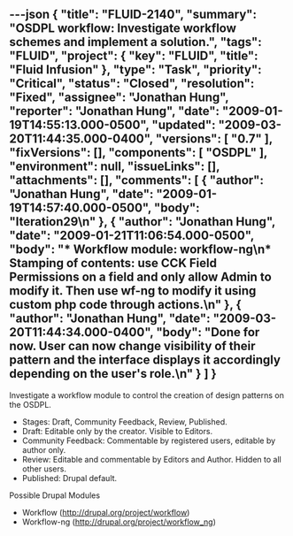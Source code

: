 ---json
{
  "title": "FLUID-2140",
  "summary": "OSDPL workflow: Investigate workflow schemes and implement a solution.",
  "tags": "FLUID",
  "project": {
    "key": "FLUID",
    "title": "Fluid Infusion"
  },
  "type": "Task",
  "priority": "Critical",
  "status": "Closed",
  "resolution": "Fixed",
  "assignee": "Jonathan Hung",
  "reporter": "Jonathan Hung",
  "date": "2009-01-19T14:55:13.000-0500",
  "updated": "2009-03-20T11:44:35.000-0400",
  "versions": [
    "0.7"
  ],
  "fixVersions": [],
  "components": [
    "OSDPL"
  ],
  "environment": null,
  "issueLinks": [],
  "attachments": [],
  "comments": [
    {
      "author": "Jonathan Hung",
      "date": "2009-01-19T14:57:40.000-0500",
      "body": "Iteration29\n"
    },
    {
      "author": "Jonathan Hung",
      "date": "2009-01-21T11:06:54.000-0500",
      "body": "* Workflow module: workflow-ng\n* Stamping of contents: use CCK Field Permissions on a field and only allow Admin to modify it. Then use wf-ng to modify it using custom php code through actions.\n"
    },
    {
      "author": "Jonathan Hung",
      "date": "2009-03-20T11:44:34.000-0400",
      "body": "Done for now. User can now change visibility of their pattern and the interface displays it accordingly depending on the user's role.\n"
    }
  ]
}
---
Investigate a workflow module to control the creation of design patterns on the OSDPL.

* &#x20;Stages: Draft, Community Feedback, Review, Published.
* Draft: Editable only by the creator. Visible to Editors.
* Community Feedback: Commentable by registered users, editable by author only.
* Review: Editable and commentable by Editors and Author. Hidden to all other users.
* Published: Drupal default.

Possible Drupal Modules

* Workflow (<http://drupal.org/project/workflow>)&#x20;
* Workflow-ng (<http://drupal.org/project/workflow_ng>)

        